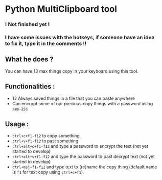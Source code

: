 # Python MultiClipboard tool
### ! Not finished yet !
### I have some issues with the hotkeys, if someone have an idea to fix it, type it in the comments !!
## What he does ?
You can have 13 max things copy in your keyboard using this tool.
## Functionalities :
- 12 Always saved things in a file that you can paste anywhere
- Can encrypt some of our precious copy things with a password using `aes-256`
## Usage :
 - `ctrl+c+f1-f12` to copy something
 - `ctrl+v+f1-f12` to past something
 - `ctrl+alt+c+f1-f12` and type a password to encrypt the text (not yet started to develop)
 - `ctrl+alt+v+f1-f12` and type the password to past decrypt text (not yet started to develop)
 - `ctrl+maj+f1-f12` and type text to (re)name the copy thing (default name is `f1` for text copy using `ctrl+c+f1`).

